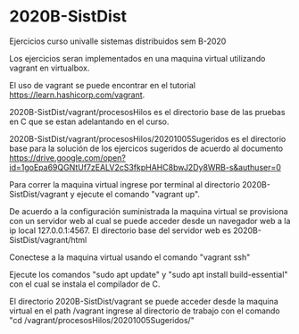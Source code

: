 # 2020B-SistDist
Ejercicios curso univalle sistemas distribuidos sem B-2020

Los ejercicios seran implementados en una maquina virtual utilizando vagrant en virtualbox.

El uso de vagrant se puede encontrar en el tutorial https://learn.hashicorp.com/vagrant.

2020B-SistDist/vagrant/procesosHilos es el directorio base de las pruebas en C que se estan adelantando en el curso.

2020B-SistDist/vagrant/procesosHilos/20201005Sugeridos es el directorio base para la solución de los ejercicos sugeridos de acuerdo al documento  https://drive.google.com/open?id=1goEpa69QGNtUf7zEALV2cS3fkpHAHC8bwJ2Dy8WRB-s&authuser=0

Para correr la maquina virtual ingrese por terminal al directorio 2020B-SistDist/vagrant y ejecute el comando "vagrant up". 

De acuerdo a la configuración suministrada la maquina virtual se provisiona con un servidor web al cual se puede acceder desde un navegador web a la ip local 127.0.0.1:4567. El directorio base del servidor web es 2020B-SistDist/vagrant/html

Conectese a la maquina virtual usando el comando "vagrant ssh"

Ejecute los comandos "sudo apt update" y "sudo apt install build-essential" con el cual se instala el compilador de C.

El directorio 2020B-SistDist/vagrant se puede acceder desde la maquina virtual en el path /vagrant ingrese al directorio de trabajo con el comando "cd /vagrant/procesosHilos/20201005Sugeridos/"
